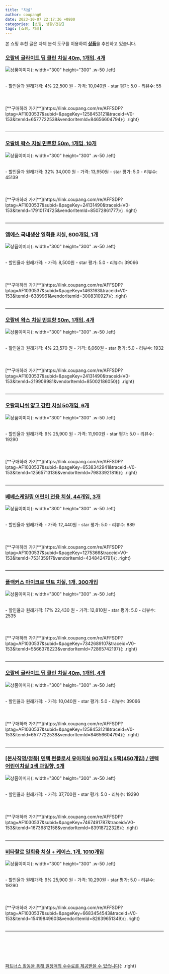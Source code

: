 ```yaml
---
title: "치실"
author: coupang6
date: 2023-10-07 22:17:36 +0800
categories: [쇼핑, 생활/건강]
tags: [쇼핑, 치실]
---
```


본 쇼핑 추천 글은 자체 분석 도구를 이용하여 [**상품**](https://link.coupang.com/a/bao1ui)을 추천하고 있습니다.

### [오랄비 글라이드 딥 클린 치실 40m, 1개입, 4개](https://link.coupang.com/re/AFFSDP?lptag=AF1030537&subid=&pageKey=1258453121&traceid=V0-153&itemId=6577722538&vendorItemId=84656604794)

![상품이미지](https://thumbnail9.coupangcdn.com/thumbnails/remote/230x230ex/image/retail/images/7355033958209113-6816c4fc-3e8d-47ad-be5e-bf9681289ab6.crdownload){: width="300" height="300" .w-50 .left}


<br>
- 할인율과 원래가격: 4%  22,500   원
- 가격: 10,040원
- star 평가: 5.0
- 리뷰수: 55
<br>
<br>
<br>
<br>
[**구매하러 가기**](https://link.coupang.com/re/AFFSDP?lptag=AF1030537&subid=&pageKey=1258453121&traceid=V0-153&itemId=6577722538&vendorItemId=84656604794){: .right}
<br>
<br>

---

### [오랄비 왁스 치실 민트향 50m, 1개입, 10개](https://link.coupang.com/re/AFFSDP?lptag=AF1030537&subid=&pageKey=24131490&traceid=V0-153&itemId=17910174725&vendorItemId=85072861777)

![상품이미지](https://thumbnail7.coupangcdn.com/thumbnails/remote/230x230ex/image/retail/images/708387843911131-acf33041-f092-492b-8001-1200dc6adaa4.jpg){: width="300" height="300" .w-50 .left}


<br>
- 할인율과 원래가격: 32%  34,000   원
- 가격: 13,950원
- star 평가: 5.0
- 리뷰수: 45139
<br>
<br>
<br>
<br>
[**구매하러 가기**](https://link.coupang.com/re/AFFSDP?lptag=AF1030537&subid=&pageKey=24131490&traceid=V0-153&itemId=17910174725&vendorItemId=85072861777){: .right}
<br>
<br>

---

### [엠에스 국내생산 일회용 치실, 600개입, 1개](https://link.coupang.com/re/AFFSDP?lptag=AF1030537&subid=&pageKey=1463163&traceid=V0-153&itemId=6389961&vendorItemId=3008310927)

![상품이미지](https://thumbnail6.coupangcdn.com/thumbnails/remote/230x230ex/image/retail/images/192169897412599-8913fb0f-44bd-4ad6-b580-8880b49cc402.jpg){: width="300" height="300" .w-50 .left}


<br>
- 할인율과 원래가격: 
- 가격: 8,500원
- star 평가: 5.0
- 리뷰수: 39066
<br>
<br>
<br>
<br>
[**구매하러 가기**](https://link.coupang.com/re/AFFSDP?lptag=AF1030537&subid=&pageKey=1463163&traceid=V0-153&itemId=6389961&vendorItemId=3008310927){: .right}
<br>
<br>

---

### [오랄비 왁스 치실 민트향 50m, 1개입, 4개](https://link.coupang.com/re/AFFSDP?lptag=AF1030537&subid=&pageKey=24131490&traceid=V0-153&itemId=219909981&vendorItemId=85002186050)

![상품이미지](https://thumbnail7.coupangcdn.com/thumbnails/remote/230x230ex/image/retail/images/1142929554888671-7339534f-5792-4341-9354-ac9097e5ab8e.jpg){: width="300" height="300" .w-50 .left}


<br>
- 할인율과 원래가격: 4%  23,570   원
- 가격: 6,060원
- star 평가: 5.0
- 리뷰수: 1932
<br>
<br>
<br>
<br>
[**구매하러 가기**](https://link.coupang.com/re/AFFSDP?lptag=AF1030537&subid=&pageKey=24131490&traceid=V0-153&itemId=219909981&vendorItemId=85002186050){: .right}
<br>
<br>

---

### [오랄피니쉬 얇고 강한 치실 50개입, 6개](https://link.coupang.com/re/AFFSDP?lptag=AF1030537&subid=&pageKey=6538342941&traceid=V0-153&itemId=12565713136&vendorItemId=79833921816)

![상품이미지](https://thumbnail8.coupangcdn.com/thumbnails/remote/230x230ex/image/retail/images/7700962626090931-5f08d53f-966a-4952-9551-cf04d3413a98.png){: width="300" height="300" .w-50 .left}


<br>
- 할인율과 원래가격: 9%  25,900   원
- 가격: 11,900원
- star 평가: 5.0
- 리뷰수: 19290
<br>
<br>
<br>
<br>
[**구매하러 가기**](https://link.coupang.com/re/AFFSDP?lptag=AF1030537&subid=&pageKey=6538342941&traceid=V0-153&itemId=12565713136&vendorItemId=79833921816){: .right}
<br>
<br>

---

### [베베스케일링 어린이 전용 치실, 44개입, 3개](https://link.coupang.com/re/AFFSDP?lptag=AF1030537&subid=&pageKey=1275366&traceid=V0-153&itemId=753135917&vendorItemId=4348424791)

![상품이미지](https://thumbnail8.coupangcdn.com/thumbnails/remote/230x230ex/image/retail/images/2019/01/30/19/4/dd275cce-b0f4-4c2b-8be3-7351511e433d.jpg){: width="300" height="300" .w-50 .left}


<br>
- 할인율과 원래가격: 
- 가격: 12,440원
- star 평가: 5.0
- 리뷰수: 889
<br>
<br>
<br>
<br>
[**구매하러 가기**](https://link.coupang.com/re/AFFSDP?lptag=AF1030537&subid=&pageKey=1275366&traceid=V0-153&itemId=753135917&vendorItemId=4348424791){: .right}
<br>
<br>

---

### [플랙커스 마이크로 민트 치실, 1개, 300개입](https://link.coupang.com/re/AFFSDP?lptag=AF1030537&subid=&pageKey=7342689107&traceid=V0-153&itemId=5566376223&vendorItemId=72865742197)

![상품이미지](https://thumbnail9.coupangcdn.com/thumbnails/remote/230x230ex/image/retail/images/4962933637265997-2038b00b-71c0-4858-bdfe-1ab17634e322.jpg){: width="300" height="300" .w-50 .left}


<br>
- 할인율과 원래가격: 17%  22,430   원
- 가격: 12,810원
- star 평가: 5.0
- 리뷰수: 2535
<br>
<br>
<br>
<br>
[**구매하러 가기**](https://link.coupang.com/re/AFFSDP?lptag=AF1030537&subid=&pageKey=7342689107&traceid=V0-153&itemId=5566376223&vendorItemId=72865742197){: .right}
<br>
<br>

---

### [오랄비 글라이드 딥 클린 치실 40m, 1개입, 4개](https://link.coupang.com/re/AFFSDP?lptag=AF1030537&subid=&pageKey=1258453121&traceid=V0-153&itemId=6577722538&vendorItemId=84656604794)

![상품이미지](https://thumbnail9.coupangcdn.com/thumbnails/remote/230x230ex/image/retail/images/7355033958209113-6816c4fc-3e8d-47ad-be5e-bf9681289ab6.crdownload){: width="300" height="300" .w-50 .left}


<br>
- 할인율과 원래가격: 
- 가격: 10,040원
- star 평가: 5.0
- 리뷰수: 39066
<br>
<br>
<br>
<br>
[**구매하러 가기**](https://link.coupang.com/re/AFFSDP?lptag=AF1030537&subid=&pageKey=1258453121&traceid=V0-153&itemId=6577722538&vendorItemId=84656604794){: .right}
<br>
<br>

---

### [[본사직영/정품] 덴텍 펀플로서 유아치실 90개입 x 5팩(450개입) / 덴텍 어린이치실 3색 과일향, 5개](https://link.coupang.com/re/AFFSDP?lptag=AF1030537&subid=&pageKey=7467491787&traceid=V0-153&itemId=16736812158&vendorItemId=83918722328)

![상품이미지](https://thumbnail7.coupangcdn.com/thumbnails/remote/230x230ex/image/vendor_inventory/69e5/992ef98ac6b7cf97e9ee916583825f5ff93e07f72d244a2afc0a9cdedd6c.jpg){: width="300" height="300" .w-50 .left}


<br>
- 할인율과 원래가격: 
- 가격: 37,700원
- star 평가: 5.0
- 리뷰수: 19290
<br>
<br>
<br>
<br>
[**구매하러 가기**](https://link.coupang.com/re/AFFSDP?lptag=AF1030537&subid=&pageKey=7467491787&traceid=V0-153&itemId=16736812158&vendorItemId=83918722328){: .right}
<br>
<br>

---

### [비타할로 일회용 치실 + 케이스, 1개, 1010개입](https://link.coupang.com/re/AFFSDP?lptag=AF1030537&subid=&pageKey=6683454543&traceid=V0-153&itemId=15419849603&vendorItemId=82639651349)

![상품이미지](https://thumbnail6.coupangcdn.com/thumbnails/remote/230x230ex/image/retail/images/823791838979313-4d14ab5c-66dd-4039-b342-117d497419e2.jpg){: width="300" height="300" .w-50 .left}


<br>
- 할인율과 원래가격: 9%  25,900   원
- 가격: 10,290원
- star 평가: 5.0
- 리뷰수: 19290
<br>
<br>
<br>
<br>
[**구매하러 가기**](https://link.coupang.com/re/AFFSDP?lptag=AF1030537&subid=&pageKey=6683454543&traceid=V0-153&itemId=15419849603&vendorItemId=82639651349){: .right}
<br>
<br>

---
<br><br><br><br><br> [파트너스 활동을 통해 일정액의 수수료를 제공받을 수 있습니다](https://link.coupang.com/a/bao1ui){: .right}